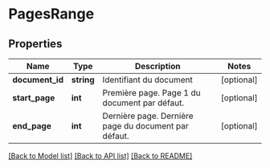 # PagesRange

## Properties
Name | Type | Description | Notes
------------ | ------------- | ------------- | -------------
**document_id** | **string** | Identifiant du document | [optional] 
**start_page** | **int** | Première page. Page 1 du document par défaut. | [optional] 
**end_page** | **int** | Dernière page. Dernière page du document par défaut. | [optional] 

[[Back to Model list]](../../README.md#documentation-for-models) [[Back to API list]](../../README.md#documentation-for-api-endpoints) [[Back to README]](../../README.md)

